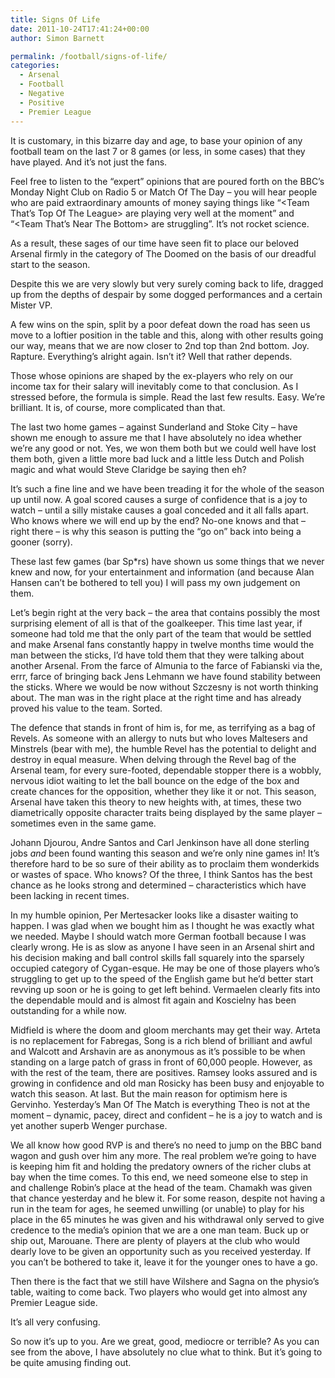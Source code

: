 ```yaml
---
title: Signs Of Life
date: 2011-10-24T17:41:24+00:00
author: Simon Barnett

permalink: /football/signs-of-life/
categories:
  - Arsenal
  - Football
  - Negative
  - Positive
  - Premier League
---
```

It is customary, in this bizarre day and age, to base your opinion of any football team on the last 7 or 8 games (or less, in some cases) that they have played. And it&#8217;s not just the fans.

Feel free to listen to the &#8220;expert&#8221; opinions that are poured forth on the BBC&#8217;s Monday Night Club on Radio 5 or Match Of The Day &#8211; you will hear people who are paid extraordinary amounts of money saying things like &#8220;<Team That&#8217;s Top Of The League> are playing very well at the moment&#8221; and &#8220;<Team That&#8217;s Near The Bottom> are struggling&#8221;. It&#8217;s not rocket science.

As a result, these sages of our time have seen fit to place our beloved Arsenal firmly in the category of The Doomed on the basis of our dreadful start to the season.

Despite this we are very slowly but very surely coming back to life, dragged up from the depths of despair by some dogged performances and a certain Mister VP.

A few wins on the spin, split by a poor defeat down the road has seen us move to a loftier position in the table and this, along with other results going our way, means that we are now closer to 2nd top than 2nd bottom. Joy. Rapture. Everything&#8217;s alright again. Isn&#8217;t it? Well that rather depends.

Those whose opinions are shaped by the ex-players who rely on our income tax for their salary will inevitably come to that conclusion. As I stressed before, the formula is simple. Read the last few results. Easy. We&#8217;re brilliant. It is, of course, more complicated than that.

The last two home games &#8211; against Sunderland and Stoke City &#8211; have shown me enough to assure me that I have absolutely no idea whether we&#8217;re any good or not. Yes, we won them both but we could well have lost them both, given a little more bad luck and a little less Dutch and Polish magic and what would Steve Claridge be saying then eh?

It&#8217;s such a fine line and we have been treading it for the whole of the season up until now. A goal scored causes a surge of confidence that is a joy to watch &#8211; until a silly mistake causes a goal conceded and it all falls apart. Who knows where we will end up by the end? No-one knows and that &#8211; right there &#8211; is why this season is putting the &#8220;go on&#8221; back into being a gooner (sorry).

These last few games (bar Sp*rs) have shown us some things that we never knew and now, for your entertainment and information (and because Alan Hansen can&#8217;t be bothered to tell you) I will pass my own judgement on them.

Let&#8217;s begin right at the very back &#8211; the area that contains possibly the most surprising element of all is that of the goalkeeper. This time last year, if someone had told me that the only part of the team that would be settled and make Arsenal fans constantly happy in twelve months time would the man between the sticks, I&#8217;d have told them that they were talking about another Arsenal. From the farce of Almunia to the farce of Fabianski via the, errr, farce of bringing back Jens Lehmann we have found stability between the sticks. Where we would be now without Szczesny is not worth thinking about. The man was in the right place at the right time and has already proved his value to the team. Sorted.

The defence that stands in front of him is, for me, as terrifying as a bag of Revels. As someone with an allergy to nuts but who loves Maltesers and Minstrels (bear with me), the humble Revel has the potential to delight and destroy in equal measure. When delving through the Revel bag of the Arsenal team, for every sure-footed, dependable stopper there is a wobbly, nervous idiot waiting to let the ball bounce on the edge of the box and create chances for the opposition, whether they like it or not. This season, Arsenal have taken this theory to new heights with, at times, these two diametrically opposite character traits being displayed by the same player &#8211; sometimes even in the same game.

Johann Djourou, Andre Santos and Carl Jenkinson have all done sterling jobs _and_ been found wanting this season and we&#8217;re only nine games in! It&#8217;s therefore hard to be so sure of their ability as to proclaim them wonderkids or wastes of space. Who knows? Of the three, I think Santos has the best chance as he looks strong and determined &#8211; characteristics which have been lacking in recent times.

In my humble opinion, Per Mertesacker looks like a disaster waiting to happen. I was glad when we bought him as I thought he was exactly what we needed. Maybe I should watch more German football because I was clearly wrong. He is as slow as anyone I have seen in an Arsenal shirt and his decision making and ball control skills fall squarely into the sparsely occupied category of Cygan-esque. He may be one of those players who&#8217;s struggling to get up to the speed of the English game but he&#8217;d better start revving up soon or he is going to get left behind. Vermaelen clearly fits into the dependable mould and is almost fit again and Koscielny has been outstanding for a while now.

Midfield is where the doom and gloom merchants may get their way. Arteta is no replacement for Fabregas, Song is a rich blend of brilliant and awful and Walcott and Arshavin are as anonymous as it&#8217;s possible to be when standing on a large patch of grass in front of 60,000 people. However, as with the rest of the team, there are positives. Ramsey looks assured and is growing in confidence and old man Rosicky has been busy and enjoyable to watch this season. At last. But the main reason for optimism here is Gervinho. Yesterday&#8217;s Man Of The Match is everything Theo is not at the moment &#8211; dynamic, pacey, direct and confident &#8211; he is a joy to watch and is yet another superb Wenger purchase.

We all know how good RVP is and there&#8217;s no need to jump on the BBC band wagon and gush over him any more. The real problem we&#8217;re going to have is keeping him fit and holding the predatory owners of the richer clubs at bay when the time comes. To this end, we need someone else to step in and challenge Robin&#8217;s place at the head of the team. Chamakh was given that chance yesterday and he blew it. For some reason, despite not having a run in the team for ages, he seemed unwilling (or unable) to play for his place in the 65 minutes he was given and his withdrawal only served to give credence to the media&#8217;s opinion that we are a one man team. Buck up or ship out, Marouane. There are plenty of players at the club who would dearly love to be given an opportunity such as you received yesterday. If you can&#8217;t be bothered to take it, leave it for the younger ones to have a go.

Then there is the fact that we still have Wilshere and Sagna on the physio&#8217;s table, waiting to come back. Two players who would get into almost any Premier League side.

It&#8217;s all very confusing.

So now it&#8217;s up to you. Are we great, good, mediocre or terrible? As you can see from the above, I have absolutely no clue what to think. But it&#8217;s going to be quite amusing finding out.
